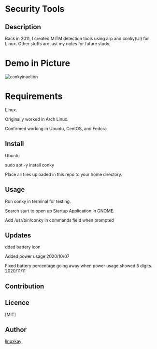 # Security Tools 

## Description
Back in 2011, I created MITM detection tools using arp and conky(UI) for Linux. Other stuffs are just my notes for future study.

# Demo in Picture
![conkyinaction](https://raw.githubusercontent.com/wiki/linuxkay/Security_tools/images/conky_screenshot.jpeg)

# Requirements

Linux.

Originally worked in Arch Linux.

Confirmed working in Ubuntu, CentOS, and Fedora  

## Install

Ubuntu

sudo apt -y install conky

Place all files uploaded in this repo to your home directory.

## Usage

Run conky in terminal for testing.

Search start to open up Startup Application in GNOME.

Add /usr/bin/conky in commands field when prompted

## Updates

dded battery icon

Added power usage 2020/10/07

Fixed battery percentage going away when power usage showed 5 digits. 2020/11/11

## Contribution

## Licence
[MIT]

## Author

[linuxkay](https://github.com/linuxkay)
